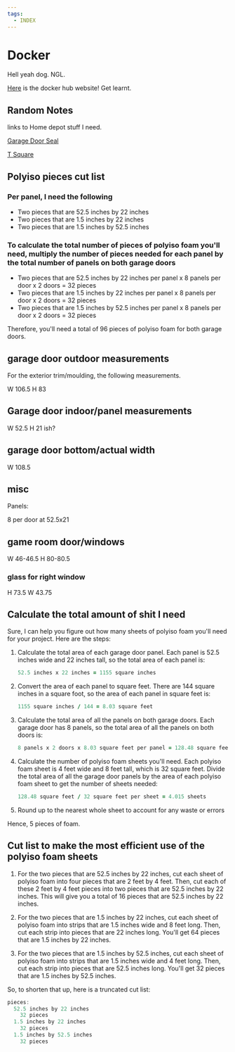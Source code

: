 ```yaml
---
tags:
  - INDEX
---
```


# Docker

Hell yeah dog. NGL.

[Here](https://hub.docker.com/) is the docker hub website! Get learnt.

## Random Notes

links to Home depot stuff I need.

[Garage Door Seal](https://www.homedepot.com/p/M-D-Building-Products-0-25-in-x-2-75-in-x-9-ft-V1046-White-Dual-Vinyl-Garage-Door-Seal-Top-and-Sides-Weatherstrip-87700/205021160)

[T Square](https://www.homedepot.com/p/Empire-48-in-Drywall-T-Square-410-48/202035306)

## Polyiso pieces cut list

### Per panel, I need the following

- Two pieces that are 52.5 inches by 22 inches
- Two pieces that are 1.5 inches by 22 inches
- Two pieces that are 1.5 inches by 52.5 inches

### To calculate the total number of pieces of polyiso foam you'll need, multiply the number of pieces needed for each panel by the total number of panels on both garage doors

- Two pieces that are 52.5 inches by 22 inches per panel x 8 panels per door x 2 doors = 32 pieces
- Two pieces that are 1.5 inches by 22 inches per panel x 8 panels per door x 2 doors = 32 pieces
- Two pieces that are 1.5 inches by 52.5 inches per panel x 8 panels per door x 2 doors = 32 pieces

Therefore, you'll need a total of 96 pieces of polyiso foam for both garage doors.

## garage door outdoor measurements

For the exterior trim/moulding, the following measurements.

W 106.5
H 83

## Garage door indoor/panel measurements

W 52.5
H 21 ish?

## garage door bottom/actual width

W 108.5

## misc

Panels:

8 per door at 52.5x21

## game room door/windows

W 46-46.5
H 80-80.5

### glass for right window

H 73.5
W 43.75

## Calculate the total amount of shit I need

Sure, I can help you figure out how many sheets of polyiso foam you'll need for your project. Here are the steps:

1. Calculate the total area of each garage door panel. Each panel is 52.5 inches wide and 22 inches tall, so the total area of each panel is:

    ```ruby title="Total Area: Garage Panel"
    52.5 inches x 22 inches = 1155 square inches
    ```

2. Convert the area of each panel to square feet. There are 144 square inches in a square foot, so the area of each panel in square feet is:

    ```ruby title="SQ ft per Panel"
    1155 square inches / 144 = 8.03 square feet
    ```

3. Calculate the total area of all the panels on both garage doors. Each garage door has 8 panels, so the total area of all the panels on both doors is:

    ```ruby title="Total Area: All Panels"
    8 panels x 2 doors x 8.03 square feet per panel = 128.48 square feet
    ```

4. Calculate the number of polyiso foam sheets you'll need. Each polyiso foam sheet is 4 feet wide and 8 feet tall, which is 32 square feet. Divide the total area of all the garage door panels by the area of each polyiso foam sheet to get the number of sheets needed:

    ```ruby title="Total Sheets Needed"
    128.48 square feet / 32 square feet per sheet = 4.015 sheets
    ```

5. Round up to the nearest whole sheet to account for any waste or errors

Hence, 5 pieces of foam.

## Cut list to make the most efficient use of the polyiso foam sheets

1. For the two pieces that are 52.5 inches by 22 inches, cut each sheet of polyiso foam into four pieces that are 2 feet by 4 feet. Then, cut each of these 2 feet by 4 feet pieces into two pieces that are 52.5 inches by 22 inches. This will give you a total of 16 pieces that are 52.5 inches by 22 inches.

2. For the two pieces that are 1.5 inches by 22 inches, cut each sheet of polyiso foam into strips that are 1.5 inches wide and 8 feet long. Then, cut each strip into pieces that are 22 inches long. You'll get 64 pieces that are 1.5 inches by 22 inches.

3. For the two pieces that are 1.5 inches by 52.5 inches, cut each sheet of polyiso foam into strips that are 1.5 inches wide and 4 feet long. Then, cut each strip into pieces that are 52.5 inches long. You'll get 32 pieces that are 1.5 inches by 52.5 inches.

So, to shorten that up, here is a truncated cut list:

```cs title="Cut List"
pieces:
  52.5 inches by 22 inches
    32 pieces
  1.5 inches by 22 inches
    32 pieces
  1.5 inches by 52.5 inches
    32 pieces
```
